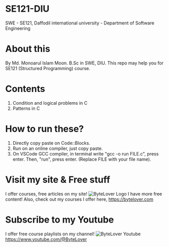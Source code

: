 # SE121-DIU
SWE - SE121, Daffodil international university - Department of Software Engineering

# About this
By Md. Monoarul Islam Moon. B.Sc in SWE, DIU. This repo may help you for SE121 (Structured Programming) course.

# Contents
1. Condition and logical problems in C
2. Patterns in C

# How to run these?
1. Directly copy paste on Code::Blocks.
2. Run on an online compiler, just copy paste.
3. On VSCode GCC compiler, in terminal write "gcc -o run FILE.c", press enter. Then, "run", press enter. (Replace FILE with your file name).

# Visit my site & Free stuff
I offer courses, free articles on my site!
![ByteLover Logo](https://moonmonoar.github.io/MoonsLab-docs/ReadmeFiles/ByteLoverBanner.svg)
I have more free content! Also, check out my courses I offer here, https://bytelover.com

# Subscribe to my Youtube
I offer free course playlists on my channel!
![ByteLover Youtube](https://moonmonoar.github.io/MoonsLab-docs/ReadmeFiles/ByteLoverYT.png)
https://www.youtube.com/@ByteLover